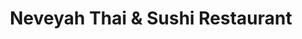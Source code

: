 ---
layout: place
title: "Neveyah Thai & Sushi Restaurant"
permalink: /florida/orlando/neveyah-thai-sushi-restaurant.html
stateAbbr: FL
stateName: Florida
cityName: Orlando
place_id: ChIJt7m8V-J654gRfBSvZCfb-mo
photos:
  - name: >-
      places/ChIJt7m8V-J654gRfBSvZCfb-mo/photos/AeeoHcJ51ZhS7ApTHU24QyLZLKgKVN3YHGuHqs9BlNx499DzwXpovPW5m23c9kOdEdgdhZOMzY3hlcRmSIdrDNsK4OKMT1krk78fbq0eJMUb6M2sLBZU5opaIh0iSKftJsGLPVZ4N4GjU2RtZHLih-q1kZBEuYy0hpp4hAp9LvqoO06WASS83VMSWJ-V-sXmBqLs1N2gSchdcPuhPOWJWVhJ5kLK0BB9hC3hDjs6RYaqo0Th-bGmjbv5b5Y_dAwUTRpb-T2HzDh39OoD-Iw8yq6j5Lu_b280BWzVCoGD2xsOMzluJfbmFACRy3kHACY19dhnse3-ZsjR6NG0c4d0TbaJEF-1rimmZbFOqrIHPUtRojqCOZHNo-7t0OoWdkiLe8QSgzgXcS3qjFEQ-5GgFPllI26sFHHLBQ5m6Du_MTJqB1jJInjq
    widthPx: 4032
    heightPx: 3024
    authorAttributions:
      - displayName: Axxley
        uri: https://maps.google.com/maps/contrib/100837509995251972918
        photoUri: >-
          https://lh3.googleusercontent.com/a-/ALV-UjUdunW9sIkIHfLSo-vQd_Rp2EYwN9H1QZgzUEOJV49vErxH4nJT=s100-p-k-no-mo
    flagContentUri: >-
      https://www.google.com/local/imagery/report/?cb_client=maps_api_places.places_api&image_key=!1e10!2sCIHM0ogKEICAgICRv4e2tAE&hl=en-US
    googleMapsUri: >-
      https://www.google.com/maps/place//data=!3m4!1e2!3m2!1sCIHM0ogKEICAgICRv4e2tAE!2e10!4m2!3m1!1s0x88e77ae257bcb9b7:0x6afadb2764af147c
  - name: >-
      places/ChIJt7m8V-J654gRfBSvZCfb-mo/photos/AeeoHcIem0-VMuO2pKfkACWRUJRH1FzSGAAbCFwNM9C7E9SjDHFS9o2VqOjzNC2h24sV5pjcculeRwpZUS2Jec7-9dBq_d59JIi7yc2oOm6G1EtvutX67BPwQXJHkRFvHk3FUGJTApNjjk9_87AOJOx26dK3gOtyfJgdZAk5spCNtHdUXuCkRKgKYi_4L4gczv0-6vUorqanIxawrwhK_jqJOVGoOQD8OqnH3hupsHGd-oavzIA4uBM9RnhoILsS-EFR_kEKuyfaUFFzOENlb1zXPib9EUtJEIfHD5g2Py1rE8ycOg
    widthPx: 1000
    heightPx: 1500
    authorAttributions:
      - displayName: Neveyah Thai & Sushi Restaurant
        uri: https://maps.google.com/maps/contrib/100368571795257252463
        photoUri: >-
          https://lh3.googleusercontent.com/a/ACg8ocJn-JsAW0DaVHaaypXI0SlZKGdgRl7NUt5ijRlI_88tJZAKoQ=s100-p-k-no-mo
    flagContentUri: >-
      https://www.google.com/local/imagery/report/?cb_client=maps_api_places.places_api&image_key=!1e10!2sAF1QipOd8Ghmlyhr9-RS3k-WgN7Kvv9aQjm8B6Z_0eQi&hl=en-US
    googleMapsUri: >-
      https://www.google.com/maps/place//data=!3m4!1e2!3m2!1sAF1QipOd8Ghmlyhr9-RS3k-WgN7Kvv9aQjm8B6Z_0eQi!2e10!4m2!3m1!1s0x88e77ae257bcb9b7:0x6afadb2764af147c
  - name: >-
      places/ChIJt7m8V-J654gRfBSvZCfb-mo/photos/AeeoHcKqahl7_fk1J9_HH2bBBfAIonN4WTgY8DvZGq8u_n2My4Z4Q4R6vhET1u7pMFQhXeyGtxYNriTF_-1WpYRy1yVx0hQmcNSso3o0niRjNxt6Cm4MHOBxMP6fbDHbXdMYEuozy7cR_Nozp9WzoVEjsai1aXDjLcapMsqD6KSVCO0ZaY2qBBKQGHXnFLpMAVixJ_HSIcHg2T5zrN5JOzq6Q0K1jqs_0dMr1wqi5FWsnmSKYO1e7Az3ABNKAW-go3gX7pGFXPxtgRxMsAiUj7WZeHuYmJKu5d3Asv9auBItXnyGC6BHHhj8Svd-BMNLl11cRicZ43qFgAGTEQiClxctu6vMvZDQ-8O39bPEaBn6h7j1ZqhKIFF4vuIUUiszXfupUH6unsv52eOsap7tR1vydkn5NwpD0jzPxixkMuakCWw5uw
    widthPx: 4000
    heightPx: 3000
    authorAttributions:
      - displayName: G's mail
        uri: https://maps.google.com/maps/contrib/104983876619710341849
        photoUri: >-
          https://lh3.googleusercontent.com/a-/ALV-UjWtlmkHhnotqG5NuTDHcQKhzJ1iccOdICZkty0eX2GO0RO2ZKGG=s100-p-k-no-mo
    flagContentUri: >-
      https://www.google.com/local/imagery/report/?cb_client=maps_api_places.places_api&image_key=!1e10!2sCIHM0ogKEICAgICb1NvTIg&hl=en-US
    googleMapsUri: >-
      https://www.google.com/maps/place//data=!3m4!1e2!3m2!1sCIHM0ogKEICAgICb1NvTIg!2e10!4m2!3m1!1s0x88e77ae257bcb9b7:0x6afadb2764af147c
  - name: >-
      places/ChIJt7m8V-J654gRfBSvZCfb-mo/photos/AeeoHcJyGut75TeXSPTw-vIPuteev0uRmxErM58RMKnrAaiTKzaGlarW2isyIiobkecyMVo67CPUvoOO0QS1-seJsR936p7-wGpyJSehTmEhrN82Rr7LZvTreG6yf4CsHxflR05whVj0yomaqADYI6oEJWZcuTJpELmvY3arrOgBOC5RS8Rq0fr2brAQ35R4Dzv-lAQQJ1EZi5ZAOCbANeSA0N7WdB7xGEjsjDwdUNeIVsgHCFimGfiiMNA_h2w_BXYeeOIdJo30Ix6OuU1Oi2AjI5zKUw9MdVT711z_Fx9vqaQlu3gWawrUj5ywEGR1tf0DehomDbpsBao7E0MsggXaowG1K0nRXCC3m9MK90eUaOqjUi5uxuvkyyTOtWew-2DwrKkfkVBj2h_KcGY4QBGatKPHwx5aPnNP4RP_56mbEajrtcM
    widthPx: 3024
    heightPx: 4032
    authorAttributions:
      - displayName: Angelene Leavitt
        uri: https://maps.google.com/maps/contrib/106287547128039849100
        photoUri: >-
          https://lh3.googleusercontent.com/a-/ALV-UjVaw5tFVmFNUMVvJgfD4OaaA4mCIqZr5-V3eNzdsDT2Y2ONmWzKOA=s100-p-k-no-mo
    flagContentUri: >-
      https://www.google.com/local/imagery/report/?cb_client=maps_api_places.places_api&image_key=!1e10!2sCIHM0ogKEICAgID3jtK7rQE&hl=en-US
    googleMapsUri: >-
      https://www.google.com/maps/place//data=!3m4!1e2!3m2!1sCIHM0ogKEICAgID3jtK7rQE!2e10!4m2!3m1!1s0x88e77ae257bcb9b7:0x6afadb2764af147c
  - name: >-
      places/ChIJt7m8V-J654gRfBSvZCfb-mo/photos/AeeoHcKdZ4FcbhrANxZI6kiLnb_IM7MQrjRmdGaJ8w0edD8lJs9j4eIv4OV7HcmZXhm9NDxhOBX9eWW4Sa2YkQWl6YsMcoQXINJoshKFHLM-DiUpacDv6TZkBAJ7UlsTL2X0oBb8v2Uu5uujHZbTQN4a0XW7XByd2BZED27uzTiXXVU6VyHcPWZWjfraD3fPyJSH5aCiepf3ey1jV8t4EHTsX9MuVCn1an7q9BvLUb-Kk3qHgT9c_VpaAL4LLV9kaRlNM7yUZI9O67ioy82fgVz7ZhwF1y7HixX0wybt3o19X8UCMhV1hnyQnxGyvWn_P2OrYxjwkqnvW4TY1g29HmrrmqADCPndzkxDglxm1czU4D0lonjmQvDlsuG6A7XvtKqiQ8aOiNIY6o54p8Wxzl8KUAXlT1o92li3di5JH96k2841i2F3
    widthPx: 3024
    heightPx: 4032
    authorAttributions:
      - displayName: Snow Lam
        uri: https://maps.google.com/maps/contrib/115792089234318783297
        photoUri: >-
          https://lh3.googleusercontent.com/a-/ALV-UjVjrFoUe4LYEQK4ExwWUfhWwTqvKPU0o-Ri7PCXzjaRYsMCnQPreg=s100-p-k-no-mo
    flagContentUri: >-
      https://www.google.com/local/imagery/report/?cb_client=maps_api_places.places_api&image_key=!1e10!2sCIHM0ogKEICAgID6oYPG9QE&hl=en-US
    googleMapsUri: >-
      https://www.google.com/maps/place//data=!3m4!1e2!3m2!1sCIHM0ogKEICAgID6oYPG9QE!2e10!4m2!3m1!1s0x88e77ae257bcb9b7:0x6afadb2764af147c
  - name: >-
      places/ChIJt7m8V-J654gRfBSvZCfb-mo/photos/AeeoHcLZG2UDWHYQ9XhnDwrp8blVEUeqPNTqT6-ICJLmaUViJiy_ojQGumxKoEVBd-q5HXLBaRvy6yt5tMjFigFQG6-9-V81seMNE0TPkwM0yolkX_VP3elypPTGO5kP5e-VojH8AqNHzr7Tem9A9wLEJ9csbgK53QNvnHbB2IiJ_b9rE-N1uoLPuosgMr1y0-t48oh-F3g7SWWvURW-aNAEpDX5mS9ZCilICBFYnrkWnyjYR5dHUqCwdJYMwzDx_rsom1gvE7UnOGDX_6S-_JbFExWYPLmCOmbmPLNv-HHzPnuubYmiGHGMgeaefBqZaqW5ZodCgEFynbujhmV7QpxfWXkA2LgQqIYA2xFWrx8t2BXnFhAJUmjAOmVZCsn1i4x_samMwY63b4jgB5XLV6Ovey0z_LZMPQv6iaY1HuXmkB1YSeRd
    widthPx: 4032
    heightPx: 3024
    authorAttributions:
      - displayName: Erica Reed
        uri: https://maps.google.com/maps/contrib/117127119824117552256
        photoUri: >-
          https://lh3.googleusercontent.com/a/ACg8ocIsPwyzPLczoss_d7hXmfG9421mqvwvzqENevT2tlrbm6Arxw=s100-p-k-no-mo
    flagContentUri: >-
      https://www.google.com/local/imagery/report/?cb_client=maps_api_places.places_api&image_key=!1e10!2sCIHM0ogKEICAgIC72YS0sQE&hl=en-US
    googleMapsUri: >-
      https://www.google.com/maps/place//data=!3m4!1e2!3m2!1sCIHM0ogKEICAgIC72YS0sQE!2e10!4m2!3m1!1s0x88e77ae257bcb9b7:0x6afadb2764af147c
  - name: >-
      places/ChIJt7m8V-J654gRfBSvZCfb-mo/photos/AeeoHcLAEeWU7NuLlEb6lAHhEuup9Crf_RRMbvGNEYkPVOf3IrskMTNd7ISCM7ZgqyyvTl_Cfv1lQvnELKbJN8bkgIpLG8iuMpmAdmqG3eZEozUqTARQCSTOrME5L0Fq8Hd9fpngr4eCJ6cif2WRUiOcKo5ysLqvfwjrXv-wmXeW5y8HHbaBEm22Fb7dfmFpgD2xGmoDWp6C2tbeqj5JSVdJyeZLPnbk_pYLIzYAHCWgxHOr-cVmJpYj4n3bTLD5km3i9XOFWZH87NbSUwHoH1mlBhzf5035fMwcUpjW-ND_Uhec8C_N2mqddLDDi0b3nDXWsfTim2eLKQEdaVqWrtCQ5-UF27U06KO-BgzYDXi9SigPwhdjBnAUTuNY_RuQobEfin1L668COwGSUuEJZ6sR3ri-Aq3UgLKWyi1A7UMYz1UNAw
    widthPx: 3000
    heightPx: 4000
    authorAttributions:
      - displayName: Beatrice Miranda, Realtor
        uri: https://maps.google.com/maps/contrib/111347515083581570361
        photoUri: >-
          https://lh3.googleusercontent.com/a-/ALV-UjWXqHbYcCjuLvUWmzOZao1UiBwTddcadWtHo7RY7Sq7YhX1Hh1QjA=s100-p-k-no-mo
    flagContentUri: >-
      https://www.google.com/local/imagery/report/?cb_client=maps_api_places.places_api&image_key=!1e10!2sCIHM0ogKEICAgIDTv4W2dA&hl=en-US
    googleMapsUri: >-
      https://www.google.com/maps/place//data=!3m4!1e2!3m2!1sCIHM0ogKEICAgIDTv4W2dA!2e10!4m2!3m1!1s0x88e77ae257bcb9b7:0x6afadb2764af147c
  - name: >-
      places/ChIJt7m8V-J654gRfBSvZCfb-mo/photos/AeeoHcJJk9fM5kLBTx74y_m0BnF0lGCc90naBLPWE1CCnxIH5v4AGXURhymVVlS6dGD-m_AL_7GtxoBR_hIpOSazgDXTgFu1N22yT8XlgCBbbbsE4sWejHqJGkIXvQoLU97B8-LA94HrgvH46LUi7lJc_6eT8Lfq7eO5FiwpI5qkHwOHqpm21kBx4_g-fL1NBs8ip-rYf72U62DBWkatG0X_y7SOVucY4dkOUmgMedZO_7b8cYXqIp2pDfZVN6JK1DE2FoBrAm6aIpx_G64nWQVMzfTtQ0jPAcYkiDE-zvcP8wj0pn-b1cvbF9pSjtE2dCerg09YokWGhcUiPdRYlZZ1ODe3oNhzCoARlBL3NPeuB3CrlJJmNGVeJIIZsgEOsvzARv_TSA4vN6cRf6HAbBq1XAlf1ZrMblpgtASz6e0ke48
    widthPx: 4032
    heightPx: 3024
    authorAttributions:
      - displayName: E S
        uri: https://maps.google.com/maps/contrib/105102906770329798372
        photoUri: >-
          https://lh3.googleusercontent.com/a-/ALV-UjWFs7UCe-98Ome8WAp0WI6cRyvcD0ceQZbJXWMfi9ma2NduXunH=s100-p-k-no-mo
    flagContentUri: >-
      https://www.google.com/local/imagery/report/?cb_client=maps_api_places.places_api&image_key=!1e10!2sCIHM0ogKEICAgICJqNWRGw&hl=en-US
    googleMapsUri: >-
      https://www.google.com/maps/place//data=!3m4!1e2!3m2!1sCIHM0ogKEICAgICJqNWRGw!2e10!4m2!3m1!1s0x88e77ae257bcb9b7:0x6afadb2764af147c
  - name: >-
      places/ChIJt7m8V-J654gRfBSvZCfb-mo/photos/AeeoHcJXdqGANY_6Rj2wlS8t3kN4K1KrlgSUZkTA4N1-atd8-pfBpBS6mSHfyY-McooYnB-l71E7RQahdUvnMTi4g-GISAQIC1wquiy10KYT93cIr2Hhi5LxkkZgX3Asa-u7hqXN1TCodZT_rtwSZCn-7q0l8k-pg45fgTcLsV4aBj873rU0pvosaJOSSHB7xpkwAcB9OAF-MAnuF9a96i67QDcDlk1yQUA-gaiE7Rf0tJxwCWBV5UaA78uRWeNbZ-p_5p_mD_KapJr--F1S1M0aHpV0rI-_fpqOSqG8SW3mDY4BgrYB4uEMZqidSenad6mgTnZ_xRLJ7erInW6O4TfZgkt-09y1gvYoTaL6y80ma2p7LsLcu4dvAYEKHUOsPrJACA4bPuV4UhtmpeBAGHIWiEFHhYQXl3hfU1IXdS-so_6-g7qG
    widthPx: 4032
    heightPx: 3024
    authorAttributions:
      - displayName: Erik Deckers
        uri: https://maps.google.com/maps/contrib/105373352538863833629
        photoUri: >-
          https://lh3.googleusercontent.com/a-/ALV-UjUbVyPKBc1VEG0jf8-FtmIqi4sn5b23MCsP6eKmzpJZkVydUcL0BQ=s100-p-k-no-mo
    flagContentUri: >-
      https://www.google.com/local/imagery/report/?cb_client=maps_api_places.places_api&image_key=!1e10!2sCIHM0ogKEICAgICRlJGEoQE&hl=en-US
    googleMapsUri: >-
      https://www.google.com/maps/place//data=!3m4!1e2!3m2!1sCIHM0ogKEICAgICRlJGEoQE!2e10!4m2!3m1!1s0x88e77ae257bcb9b7:0x6afadb2764af147c
  - name: >-
      places/ChIJt7m8V-J654gRfBSvZCfb-mo/photos/AeeoHcKXWtUnVWQLvzsHZ20_HUnTGm5avewQT6FStYcr0WGGbrLpKGH7jI8QcMskJOVetNgAreL3hj0PVHDYAagVVO066qhDIlrcobuPKCZc_n7kuMU_V1HtNVTi7kHsQr4tTJfGQKXvM9nsRWqrLvn8mYWicPnyoluXTi3bS3SJOXWCseN6eGmdaTDaqTCIw4o7qcJD4MAku5JRFXrR78hYPv8HFMCO4ODGHfw_ODYVXROIeDFPZWY_Wqk0aPc5GrMOHUJlChd9CpNYfcRsQIBqEyvXSq9PyvwJqxoV8UR_YPnRwIV-71gK-XLBO_3ZNVAhKU2St_JIAuZvWJmK25kyIWieuOv5Lgtk91RRrKrxTqM4WL4mQ-q3qf-AeSvzwKGEBHeYRSNVT_6WfcTK38NF4i_e6G60pCr9tmhlZZqZfRq6FfM
    widthPx: 3024
    heightPx: 3024
    authorAttributions:
      - displayName: kate chou
        uri: https://maps.google.com/maps/contrib/106665034036920668129
        photoUri: >-
          https://lh3.googleusercontent.com/a/ACg8ocLIu6Nxv-DX_OVJSI8EnWi5CcVtq5KEdNqPlVlnCcWVv2e55A=s100-p-k-no-mo
    flagContentUri: >-
      https://www.google.com/local/imagery/report/?cb_client=maps_api_places.places_api&image_key=!1e10!2sCIHM0ogKEICAgID89-qlsgE&hl=en-US
    googleMapsUri: >-
      https://www.google.com/maps/place//data=!3m4!1e2!3m2!1sCIHM0ogKEICAgID89-qlsgE!2e10!4m2!3m1!1s0x88e77ae257bcb9b7:0x6afadb2764af147c
address: '100 S Eola Dr #105, Orlando, FL 32801, USA'
street: '100 S Eola Dr #105'
city: Orlando
state: FL
zip: '32801'
country: USA
neighborhood: Northeast Orlando
latitude: '28.540678'
longitude: '-81.370039'
accessibility_options:
  wheelchairAccessibleParking: true
  wheelchairAccessibleEntrance: true
  wheelchairAccessibleRestroom: true
  wheelchairAccessibleSeating: true
business_status: OPERATIONAL
name: Neveyah Thai & Sushi Restaurant
google_maps_links:
  directionsUri: >-
    https://www.google.com/maps/dir//''/data=!4m7!4m6!1m1!4e2!1m2!1m1!1s0x88e77ae257bcb9b7:0x6afadb2764af147c!3e0
  placeUri: https://maps.google.com/?cid=7708714674437428348
  writeAReviewUri: >-
    https://www.google.com/maps/place//data=!4m3!3m2!1s0x88e77ae257bcb9b7:0x6afadb2764af147c!12e1
  reviewsUri: >-
    https://www.google.com/maps/place//data=!4m4!3m3!1s0x88e77ae257bcb9b7:0x6afadb2764af147c!9m1!1b1
  photosUri: >-
    https://www.google.com/maps/place//data=!4m3!3m2!1s0x88e77ae257bcb9b7:0x6afadb2764af147c!10e5
primary_type: Thai Restaurant
opening_hours:
  regular: null
  current: null
secondary_opening_hours:
  regular:
    weekdayDescriptions: null
    type: null
  current:
    weekdayDescriptions: null
    type: null
phone: (407) 849-3739
price_level: PRICE_LEVEL_MODERATE
price_range: $20 &ndash; $30
rating: '4.4'
rating_count: 1036
website: https://www.neveyahsushi.com/
description: >-
  Casual family-operated restaurant preparing classic Thai dishes as well as
  specialty sushi rolls.
reviews:
  - name: >-
      places/ChIJt7m8V-J654gRfBSvZCfb-mo/reviews/ChZDSUhNMG9nS0VJQ0FnSURIdXF5U1h3EAE
    relativePublishTimeDescription: 7 months ago
    rating: 5
    text:
      text: >-
        My girlfriend and I had a wonderful experience eating at Neveyah! The
        sushi was absolutely divine, it was so fresh and delicious. I ordered
        the Orlando Pride roll and she got the Barbie roll!


        We had coconut shrimp as our appetizer and also ordered the tomato
        pepper steak stir fry and the Thai fried rice (none of which are
        pictured because we were too busy enjoying them!)


        The desserts were beautifully presented and the red bean paste ice cream
        was some of the best I have ever had. My girlfriend got the bread
        pudding and loved it!


        We will definitely be returning in the future!
      languageCode: en
    originalText:
      text: >-
        My girlfriend and I had a wonderful experience eating at Neveyah! The
        sushi was absolutely divine, it was so fresh and delicious. I ordered
        the Orlando Pride roll and she got the Barbie roll!


        We had coconut shrimp as our appetizer and also ordered the tomato
        pepper steak stir fry and the Thai fried rice (none of which are
        pictured because we were too busy enjoying them!)


        The desserts were beautifully presented and the red bean paste ice cream
        was some of the best I have ever had. My girlfriend got the bread
        pudding and loved it!


        We will definitely be returning in the future!
      languageCode: en
    authorAttribution:
      displayName: Kasey Lynn
      uri: https://www.google.com/maps/contrib/108333552589737092613/reviews
      photoUri: >-
        https://lh3.googleusercontent.com/a-/ALV-UjVU3kllVl4XzjI05K8Z070dVNvgDml2jwkeuIPZ0hn30flo4sGOSw=s128-c0x00000000-cc-rp-mo-ba4
    publishTime: '2024-09-15T01:45:55.995805Z'
    flagContentUri: >-
      https://www.google.com/local/review/rap/report?postId=ChZDSUhNMG9nS0VJQ0FnSURIdXF5U1h3EAE&d=17924085&t=1
    googleMapsUri: >-
      https://www.google.com/maps/reviews/data=!4m6!14m5!1m4!2m3!1sChZDSUhNMG9nS0VJQ0FnSURIdXF5U1h3EAE!2m1!1s0x88e77ae257bcb9b7:0x6afadb2764af147c
  - name: >-
      places/ChIJt7m8V-J654gRfBSvZCfb-mo/reviews/ChdDSUhNMG9nS0VJQ0FnTUNJcm9IV2lRRRAB
    relativePublishTimeDescription: a week ago
    rating: 5
    text:
      text: >-
        This is a spot I'm so glad I finally checked out! I have lived in
        Orlando most of my life and had the pleasure of trying a lot of Asian
        cuisine. Neveyah ia a top five spot for me, now.


        Let me start with the sashimi. My work background is in high-end
        Japanese restaurants (think Zuma) and the quality of this fish is on par
        if not better. We had maguro, sake, and hamachi sashimi. The thickness
        of each slice is more than I have seen anywhere, a nice treat. 🍣


        The sushi was also excellent. Well rolled, very fresh ingredients, and
        the rice was so sticky. 🍚


        My dinner buddy has never had Japanese A5 wagyu so we did the hot stone
        and that was divine! 🥩


        I had chicken pad thai (medium spice was a solid punch of heat, nothing
        too crazy) and it was delightful. The portions were large but not
        overwhelming. My buddy had the Panang Curry and got it Thai hot. He was
        sweating but ate it all, that's how flavorful it was! 🍲


        Tammy was our waitress and she was very friendly. I look forward to
        coming with my family and friends again! 🥢
      languageCode: en
    originalText:
      text: >-
        This is a spot I'm so glad I finally checked out! I have lived in
        Orlando most of my life and had the pleasure of trying a lot of Asian
        cuisine. Neveyah ia a top five spot for me, now.


        Let me start with the sashimi. My work background is in high-end
        Japanese restaurants (think Zuma) and the quality of this fish is on par
        if not better. We had maguro, sake, and hamachi sashimi. The thickness
        of each slice is more than I have seen anywhere, a nice treat. 🍣


        The sushi was also excellent. Well rolled, very fresh ingredients, and
        the rice was so sticky. 🍚


        My dinner buddy has never had Japanese A5 wagyu so we did the hot stone
        and that was divine! 🥩


        I had chicken pad thai (medium spice was a solid punch of heat, nothing
        too crazy) and it was delightful. The portions were large but not
        overwhelming. My buddy had the Panang Curry and got it Thai hot. He was
        sweating but ate it all, that's how flavorful it was! 🍲


        Tammy was our waitress and she was very friendly. I look forward to
        coming with my family and friends again! 🥢
      languageCode: en
    authorAttribution:
      displayName: Alex McCourt
      uri: https://www.google.com/maps/contrib/102845127417924342939/reviews
      photoUri: >-
        https://lh3.googleusercontent.com/a-/ALV-UjVU6saGOal-yeeAM5Dm3xP5aQq8SiS2_DYi5PosMNC8kmYryKBL=s128-c0x00000000-cc-rp-mo-ba5
    publishTime: '2025-04-02T02:24:28.746523Z'
    flagContentUri: >-
      https://www.google.com/local/review/rap/report?postId=ChdDSUhNMG9nS0VJQ0FnTUNJcm9IV2lRRRAB&d=17924085&t=1
    googleMapsUri: >-
      https://www.google.com/maps/reviews/data=!4m6!14m5!1m4!2m3!1sChdDSUhNMG9nS0VJQ0FnTUNJcm9IV2lRRRAB!2m1!1s0x88e77ae257bcb9b7:0x6afadb2764af147c
  - name: >-
      places/ChIJt7m8V-J654gRfBSvZCfb-mo/reviews/ChdDSUhNMG9nS0VJQ0FnSUQzanRLNzlRRRAB
    relativePublishTimeDescription: 4 months ago
    rating: 4
    text:
      text: >-
        Service was great. The crab Rangoon filling was amazing. The calamari
        was fresh and perfectly fried. The house sweet chili sauce wasn’t great,
        lacking in flavor and brought down both the appetizers they served it
        with. We ordered the New York New York, the B52 roll and the fire
        starter. All the rolls were delicious, but the fire starter was amazing.
      languageCode: en
    originalText:
      text: >-
        Service was great. The crab Rangoon filling was amazing. The calamari
        was fresh and perfectly fried. The house sweet chili sauce wasn’t great,
        lacking in flavor and brought down both the appetizers they served it
        with. We ordered the New York New York, the B52 roll and the fire
        starter. All the rolls were delicious, but the fire starter was amazing.
      languageCode: en
    authorAttribution:
      displayName: Angelene Leavitt
      uri: https://www.google.com/maps/contrib/106287547128039849100/reviews
      photoUri: >-
        https://lh3.googleusercontent.com/a-/ALV-UjVaw5tFVmFNUMVvJgfD4OaaA4mCIqZr5-V3eNzdsDT2Y2ONmWzKOA=s128-c0x00000000-cc-rp-mo-ba2
    publishTime: '2024-11-15T03:42:13.018030Z'
    flagContentUri: >-
      https://www.google.com/local/review/rap/report?postId=ChdDSUhNMG9nS0VJQ0FnSUQzanRLNzlRRRAB&d=17924085&t=1
    googleMapsUri: >-
      https://www.google.com/maps/reviews/data=!4m6!14m5!1m4!2m3!1sChdDSUhNMG9nS0VJQ0FnSUQzanRLNzlRRRAB!2m1!1s0x88e77ae257bcb9b7:0x6afadb2764af147c
  - name: >-
      places/ChIJt7m8V-J654gRfBSvZCfb-mo/reviews/ChdDSUhNMG9nS0VJQ0FnTUNBbHNTQ2d3RRAB
    relativePublishTimeDescription: 2 months ago
    rating: 5
    text:
      text: >-
        The atmosphere was nicely lit and inviting. The staff were welcoming. I
        took a bite into this egg roll  that was ordered and I think it was the
        best I have had. I definitely will be back for the full menu.
      languageCode: en
    originalText:
      text: >-
        The atmosphere was nicely lit and inviting. The staff were welcoming. I
        took a bite into this egg roll  that was ordered and I think it was the
        best I have had. I definitely will be back for the full menu.
      languageCode: en
    authorAttribution:
      displayName: Nina Betts
      uri: https://www.google.com/maps/contrib/110444260955617783657/reviews
      photoUri: >-
        https://lh3.googleusercontent.com/a-/ALV-UjU96o8TvfteTYGoRar5L9vAlU7uzD5mQ0PPsM5sZjuGOXTnOR_y6A=s128-c0x00000000-cc-rp-mo-ba3
    publishTime: '2025-01-31T14:13:48.808992Z'
    flagContentUri: >-
      https://www.google.com/local/review/rap/report?postId=ChdDSUhNMG9nS0VJQ0FnTUNBbHNTQ2d3RRAB&d=17924085&t=1
    googleMapsUri: >-
      https://www.google.com/maps/reviews/data=!4m6!14m5!1m4!2m3!1sChdDSUhNMG9nS0VJQ0FnTUNBbHNTQ2d3RRAB!2m1!1s0x88e77ae257bcb9b7:0x6afadb2764af147c
  - name: >-
      places/ChIJt7m8V-J654gRfBSvZCfb-mo/reviews/ChZDSUhNMG9nS0VJQ0FnTUNRdk5xc0dREAE
    relativePublishTimeDescription: a month ago
    rating: 5
    text:
      text: >-
        Great meal. Lisa, our server (and I think the manager that night) was
        very attentive. The sushi was delicious. I got the pineapple stir fry
        rice with steak and it was great too. My only complaint was that the
        food for our table (3 people) didn’t come out at the same time. Lisa and
        her team made up for it, though because she heard that we were there for
        my wife’s birthday, and they brought out a lovely dessert with a song.
        Excellent night out. Give it a try!!
      languageCode: en
    originalText:
      text: >-
        Great meal. Lisa, our server (and I think the manager that night) was
        very attentive. The sushi was delicious. I got the pineapple stir fry
        rice with steak and it was great too. My only complaint was that the
        food for our table (3 people) didn’t come out at the same time. Lisa and
        her team made up for it, though because she heard that we were there for
        my wife’s birthday, and they brought out a lovely dessert with a song.
        Excellent night out. Give it a try!!
      languageCode: en
    authorAttribution:
      displayName: Carl E Creasman Jr
      uri: https://www.google.com/maps/contrib/116290162517491427378/reviews
      photoUri: >-
        https://lh3.googleusercontent.com/a-/ALV-UjX8Ib4RuHE0QmoYBsFkNuDQxoEaX_mErltmtGzqtHIeQH8hhbc=s128-c0x00000000-cc-rp-mo-ba2
    publishTime: '2025-03-03T01:08:37.980513Z'
    flagContentUri: >-
      https://www.google.com/local/review/rap/report?postId=ChZDSUhNMG9nS0VJQ0FnTUNRdk5xc0dREAE&d=17924085&t=1
    googleMapsUri: >-
      https://www.google.com/maps/reviews/data=!4m6!14m5!1m4!2m3!1sChZDSUhNMG9nS0VJQ0FnTUNRdk5xc0dREAE!2m1!1s0x88e77ae257bcb9b7:0x6afadb2764af147c
parking_options:
  freeParkingLot: true
  paidParkingLot: true
  freeStreetParking: true
  paidStreetParking: true
payment_options:
  acceptsCreditCards: true
  acceptsDebitCards: true
  acceptsCashOnly: false
  acceptsNfc: true
allow_dogs: null
curbside_pickup: true
delivery: true
dine_in: true
good_for_children: true
good_for_groups: true
good_for_sports: true
live_music: false
menu_for_children: null
outdoor_seating: true
reservable: true
restroom: true
serves_beer: true
serves_breakfast: false
serves_brunch: false
serves_cocktails: true
serves_coffee: true
serves_dinner: true
serves_dessert: true
serves_lunch: true
serves_vegetarian_food: true
serves_wine: true
takeout: true

---